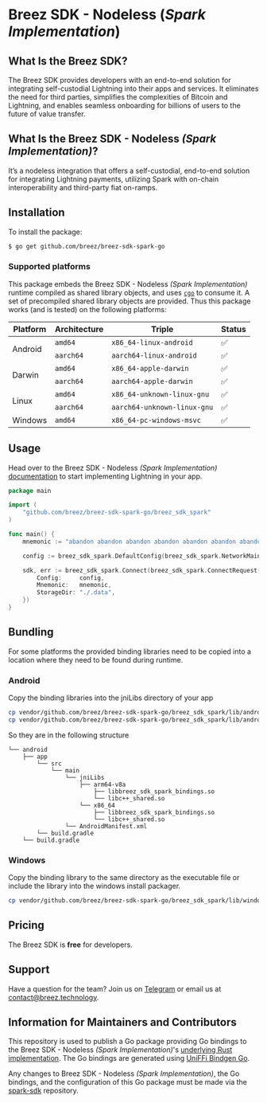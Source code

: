 # Breez SDK - Nodeless (*Spark Implementation*)

## **What Is the Breez SDK?**

The Breez SDK provides developers with an end-to-end solution for integrating self-custodial Lightning into their apps and services. It eliminates the need for third parties, simplifies the complexities of Bitcoin and Lightning, and enables seamless onboarding for billions of users to the future of value transfer.

## **What Is the Breez SDK - Nodeless *(Spark Implementation)*?**

It’s a nodeless integration that offers a self-custodial, end-to-end solution for integrating Lightning payments, utilizing Spark with on-chain interoperability and third-party fiat on-ramps.

## Installation

To install the package:

```sh
$ go get github.com/breez/breez-sdk-spark-go
```

### Supported platforms

This package embeds the Breez SDK - Nodeless *(Spark Implementation)* runtime compiled as shared library objects, and uses [`cgo`](https://golang.org/cmd/cgo/) to consume it. A set of precompiled shared library objects are provided. Thus this package works (and is tested) on the following platforms:

<table>
  <thead>
    <tr>
      <th>Platform</th>
      <th>Architecture</th>
      <th>Triple</th>
      <th>Status</th>
    </tr>
  </thead>
  <tbody>
    <tr>
      <td rowspan="2">Android</td>
      <td><code>amd64</code></td>
      <td><code>x86_64-linux-android</code></td>
      <td>✅</td>
    </tr>
    <tr>
      <td><code>aarch64</code></td>
      <td><code>aarch64-linux-android</code></td>
      <td>✅</td>
    </tr>
    <tr>
      <td rowspan="2">Darwin</td>
      <td><code>amd64</code></td>
      <td><code>x86_64-apple-darwin</code></td>
      <td>✅</td>
    </tr>
    <tr>
      <td><code>aarch64</code></td>
      <td><code>aarch64-apple-darwin</code></td>
      <td>✅</td>
    </tr>
    <tr>
      <td rowspan="2">Linux</td>
      <td><code>amd64</code></td>
      <td><code>x86_64-unknown-linux-gnu</code></td>
      <td>✅</td>
    </tr>
    <tr>
      <td><code>aarch64</code></td>
      <td><code>aarch64-unknown-linux-gnu</code></td>
      <td>✅</td>
    </tr>
    <tr>
      <td>Windows</td>
      <td><code>amd64</code></td>
      <td><code>x86_64-pc-windows-msvc</code></td>
      <td>✅</td>
    </tr>
  </tbody>
</table>

## Usage

Head over to the Breez SDK - Nodeless *(Spark Implementation)* [documentation](https://sdk-doc-spark.breez.technology/) to start implementing Lightning in your app.

```go
package main

import (
	"github.com/breez/breez-sdk-spark-go/breez_sdk_spark"
)

func main() {
    mnemonic := "abandon abandon abandon abandon abandon abandon abandon abandon abandon abandon abandon about"

    config := breez_sdk_spark.DefaultConfig(breez_sdk_spark.NetworkMainnet)

    sdk, err := breez_sdk_spark.Connect(breez_sdk_spark.ConnectRequest{
        Config:     config,
        Mnemonic:   mnemonic,
        StorageDir: "./.data",
    })
}
```

## Bundling

For some platforms the provided binding libraries need to be copied into a location where they need to be found during runtime.

### Android

Copy the binding libraries into the jniLibs directory of your app
```bash
cp vendor/github.com/breez/breez-sdk-spark-go/breez_sdk_spark/lib/android-aarch64/*.so android/app/src/main/jniLibs/arm64-v8a/
cp vendor/github.com/breez/breez-sdk-spark-go/breez_sdk_spark/lib/android-amd64/*.so android/app/src/main/jniLibs/x86_64/
```
So they are in the following structure
```
└── android
    ├── app
        └── src
            └── main
                └── jniLibs
                    ├── arm64-v8a
                        ├── libbreez_sdk_spark_bindings.so
                        └── libc++_shared.so
                    └── x86_64
                        ├── libbreez_sdk_spark_bindings.so
                        └── libc++_shared.so
                └── AndroidManifest.xml
        └── build.gradle
    └── build.gradle
```

### Windows

Copy the binding library to the same directory as the executable file or include the library into the windows install packager.
```bash
cp vendor/github.com/breez/breez-sdk-spark-go/breez_sdk_spark/lib/windows-amd64/*.dll build/windows/
```

## Pricing

The Breez SDK is **free** for developers. 

## Support

Have a question for the team? Join us on [Telegram](https://t.me/breezsdk) or email us at <contact@breez.technology>.

## Information for Maintainers and Contributors

This repository is used to publish a Go package providing Go bindings to the Breez SDK - Nodeless *(Spark Implementation)*'s [underlying Rust implementation](https://github.com/breez/spark-sdk). The Go bindings are generated using [UniFFi Bindgen Go](https://github.com/NordSecurity/uniffi-bindgen-go).

Any changes to Breez SDK - Nodeless *(Spark Implementation)*, the Go bindings, and the configuration of this Go package must be made via the [spark-sdk](https://github.com/breez/spark-sdk) repository.
